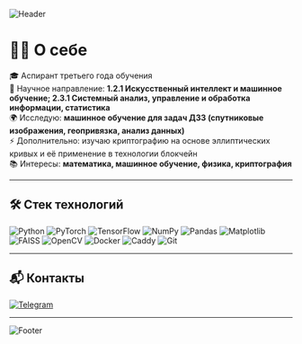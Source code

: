 <!-- Приветственный баннер -->
![Header](https://capsule-render.vercel.app/api?type=waving&color=0:6A5ACD,100:20B2AA&height=200&section=header&text=Привет%20👋%20Я%20Дмитрий!&fontSize=40&fontColor=ffffff)

# 👨‍🔬 О себе
🎓 Аспирант третьего года обучения                                                                    
📍 Научное направление: **1.2.1 Искусственный интеллект и машинное обучение; 2.3.1 Системный анализ, управление и обработка информации, статистика**  
🌍 Исследую: **машинное обучение для задач ДЗЗ (спутниковые изображения, геопривязка, анализ данных)**  
⚡ Дополнительно: изучаю криптографию на основе эллиптических кривых и её применение в технологии блокчейн            
📚 Интересы: **математика, машинное обучение, физика, криптография**

---

## 🛠️ Стек технологий
![Python](https://img.shields.io/badge/Python-3776AB?style=for-the-badge&logo=python&logoColor=white)
![PyTorch](https://img.shields.io/badge/PyTorch-EE4C2C?style=for-the-badge&logo=pytorch&logoColor=white)
![TensorFlow](https://img.shields.io/badge/TensorFlow-FF6F00?style=for-the-badge&logo=tensorflow&logoColor=white)
![NumPy](https://img.shields.io/badge/numpy-013243?style=for-the-badge&logo=numpy&logoColor=white)
![Pandas](https://img.shields.io/badge/pandas-150458?style=for-the-badge&logo=pandas&logoColor=white)
![Matplotlib](https://img.shields.io/badge/Matplotlib-005571?style=for-the-badge&logo=plotly&logoColor=white)
![FAISS](https://img.shields.io/badge/FAISS-005571?style=for-the-badge&logo=facebook&logoColor=white)
![OpenCV](https://img.shields.io/badge/OpenCV-5C3EE8?style=for-the-badge&logo=opencv&logoColor=white)
![Docker](https://img.shields.io/badge/Docker-2496ED?style=for-the-badge&logo=docker&logoColor=white)
![Caddy](https://img.shields.io/badge/Caddy-00C7B7?style=for-the-badge&logo=caddy&logoColor=white)
![Git](https://img.shields.io/badge/Git-F05032?style=for-the-badge&logo=git&logoColor=white)

---

## 📬 Контакты
[![Telegram](https://img.shields.io/badge/Telegram-26A5E4?style=for-the-badge&logo=telegram&logoColor=white)](https://t.me/anaresk)

--- 

![Footer](https://capsule-render.vercel.app/api?type=waving&color=0:20B2AA,100:6A5ACD&height=120&section=footer)

